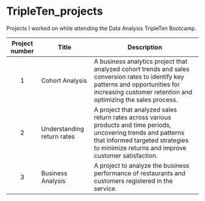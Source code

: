 # TripleTen_projects
Projects I worked on while attending the Data Analysis TripleTen Bootcamp.


| Project number | Title | Description |
| :-----------: | ----------- |----------- |
| 1 |Cohort Analysis|A business analytics project that analyzed cohort trends and sales conversion rates to identify key patterns and opportunities for increasing customer retention and optimizing the sales process.|
| 2 |Understanding return rates|A project that analyzed sales return rates across various products and time periods, uncovering trends and patterns that informed targeted strategies to minimize returns and improve customer satisfaction.|
| 3 | Business Analysis |A project to analyze the business performance of restaurants and customers registered in the service. 

